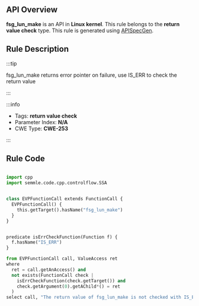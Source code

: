 ---
---


## API Overview
**fsg_lun_make** is an API in **Linux kernel**. This rule belongs to the **return value check** type. This rule is generated using [APISpecGen](../../tools/APISpecGen).
## Rule Description

:::tip

fsg_lun_make returns error pointer on failure, use IS_ERR to check the return value

:::

:::info

- Tags: **return value check**
- Parameter Index: **N/A**
- CWE Type: **CWE-253**

:::

## Rule Code
```python

import cpp
import semmle.code.cpp.controlflow.SSA


class EVPFunctionCall extends FunctionCall {
  EVPFunctionCall() {
    this.getTarget().hasName("fsg_lun_make")
  }
}


predicate isErrCheckFunction(Function f) {
  f.hasName("IS_ERR") 
}

from EVPFunctionCall call, ValueAccess ret
where
  ret = call.getAnAccess() and
  not exists(FunctionCall check |
    isErrCheckFunction(check.getTarget()) and
    check.getArgument(0).getAChild*() = ret
  )
select call, "The return value of fsg_lun_make is not checked with IS_ERR."
    
```